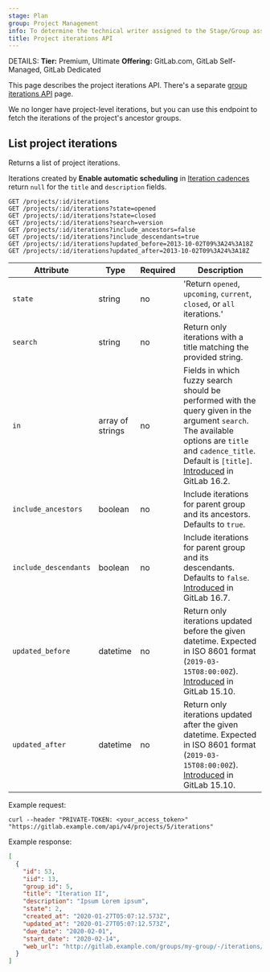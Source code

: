 ```yaml
---
stage: Plan
group: Project Management
info: To determine the technical writer assigned to the Stage/Group associated with this page, see https://handbook.gitlab.com/handbook/product/ux/technical-writing/#assignments
title: Project iterations API
---
```


DETAILS:
**Tier:** Premium, Ultimate
**Offering:** GitLab.com, GitLab Self-Managed, GitLab Dedicated

This page describes the project iterations API.
There's a separate [group iterations API](group_iterations.md) page.

We no longer have project-level iterations, but you can use this endpoint to fetch the iterations of the project's ancestor groups.

## List project iterations

Returns a list of project iterations.

Iterations created by **Enable automatic scheduling** in
[Iteration cadences](../user/group/iterations/_index.md#iteration-cadences) return `null` for
the `title` and `description` fields.

```plaintext
GET /projects/:id/iterations
GET /projects/:id/iterations?state=opened
GET /projects/:id/iterations?state=closed
GET /projects/:id/iterations?search=version
GET /projects/:id/iterations?include_ancestors=false
GET /projects/:id/iterations?include_descendants=true
GET /projects/:id/iterations?updated_before=2013-10-02T09%3A24%3A18Z
GET /projects/:id/iterations?updated_after=2013-10-02T09%3A24%3A18Z
```

| Attribute             | Type     | Required | Description |
| --------------------- | -------- | -------- | ----------- |
| `state`               | string   | no       | 'Return `opened`, `upcoming`, `current`, `closed`, or `all` iterations.'                       |
| `search`              | string   | no       | Return only iterations with a title matching the provided string.                              |
| `in`                  | array of strings | no | Fields in which fuzzy search should be performed with the query given in the argument `search`. The available options are `title` and `cadence_title`. Default is `[title]`. [Introduced](https://gitlab.com/gitlab-org/gitlab/-/issues/350991) in GitLab 16.2. |
| `include_ancestors`   | boolean  | no       | Include iterations for parent group and its ancestors. Defaults to `true`.                    |
| `include_descendants` | boolean  | no       | Include iterations for parent group and its descendants. Defaults to `false`. [Introduced](https://gitlab.com/gitlab-org/gitlab/-/merge_requests/135764) in GitLab 16.7. |
| `updated_before`      | datetime | no       | Return only iterations updated before the given datetime. Expected in ISO 8601 format (`2019-03-15T08:00:00Z`). [Introduced](https://gitlab.com/gitlab-org/gitlab/-/issues/378662) in GitLab 15.10. |
| `updated_after`       | datetime | no       | Return only iterations updated after the given datetime. Expected in ISO 8601 format (`2019-03-15T08:00:00Z`). [Introduced](https://gitlab.com/gitlab-org/gitlab/-/issues/378662) in GitLab 15.10. |

Example request:

```shell
curl --header "PRIVATE-TOKEN: <your_access_token>" "https://gitlab.example.com/api/v4/projects/5/iterations"
```

Example response:

```json
[
  {
    "id": 53,
    "iid": 13,
    "group_id": 5,
    "title": "Iteration II",
    "description": "Ipsum Lorem ipsum",
    "state": 2,
    "created_at": "2020-01-27T05:07:12.573Z",
    "updated_at": "2020-01-27T05:07:12.573Z",
    "due_date": "2020-02-01",
    "start_date": "2020-02-14",
    "web_url": "http://gitlab.example.com/groups/my-group/-/iterations/13"
  }
]
```
